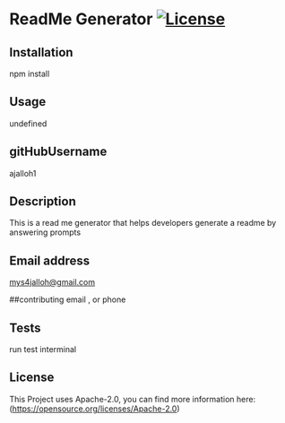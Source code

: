 # ReadMe Generator  [![License](https://img.shields.io/badge/License-Apache_2.0-blue.svg)](https://opensource.org/licenses/Apache-2.0)

  ## Installation 
 npm install 

 ## Usage
 undefined

 ## gitHubUsername
 ajalloh1

 ## Description
 This is a read me generator that helps developers generate a readme by answering prompts 

 ## Email address 
 mys4jalloh@gmail.com

##contributing
email , or phone 

## Tests
 run test interminal 


 ## License

  This Project uses Apache-2.0, you can find more information here: (https://opensource.org/licenses/Apache-2.0) 
  
 
